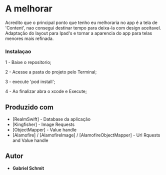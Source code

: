 # A melhorar

Acredito que o principal ponto que tenho eu melhoraria no app é a tela de 'Content', nao consegui destinar tempo para deixa-la com design aceitavel.
Adaptação do layout para Ipad's e tornar a aparencia do app para telas menores mais refinada.

### Instalaçao

1 - Baixe o repositorio;

2 - Acesse a pasta do projeto pelo Terminal;

3 - execute 'pod install';

4 - Ao finalizar abra o xcode e Execute;

## Produzido com

* [RealmSwift] - Database da aplicação
* [Kingfisher] - Image Requests
* [ObjectMapper] - Value handle
* [Alamofire] / [AlamofireImage] / [AlamofireObjectMapper] - Url Rquests and Value handle

## Autor

* **Gabriel Schmit** 





